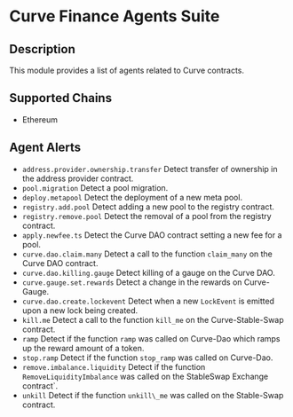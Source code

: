 # Curve Finance Agents Suite

## Description

This module provides a list of agents related to Curve contracts.

## Supported Chains

- Ethereum

## Agent Alerts

- `address.provider.ownership.transfer`
Detect transfer of ownership in the address provider contract.
- `pool.migration`
Detect a pool migration.
- `deploy.metapool`
Detect the deployment of a new meta pool.
- `registry.add.pool`
Detect adding a new pool to the registry contract.
- `registry.remove.pool`
Detect the removal of a pool from the registry contract.
- `apply.newfee.ts`
Detect the Curve DAO contract setting a new fee for a pool.
- `curve.dao.claim.many`
Detect a call to the function `claim_many` on the Curve DAO contract.
- `curve.dao.killing.gauge`
Detect killing of a gauge on the Curve DAO.
- `curve.gauge.set.rewards`
Detect a change in the rewards on Curve-Gauge.
- `curve.dao.create.lockevent`
Detect when a new `LockEvent` is emitted upon a new lock being created.
- `kill.me`
Detect a call to the function `kill_me` on the Curve-Stable-Swap contract.
- `ramp`
Detect if the function `ramp` was called on Curve-Dao which ramps up the reward amount of a token.
- `stop.ramp`
Detect if the function `stop_ramp` was called on Curve-Dao.
- `remove.imbalance.liquidity`
Detect if the function `RemoveLiquidityImbalance` was called on the StableSwap Exchange contract`.
- `unkill`
Detect if the function `unkill\_me` was called on the Stable-Swap contract.
